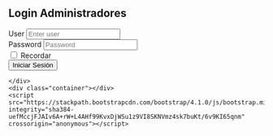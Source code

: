 <!doctype html>
<html lang="en">

<head>
    <meta charset="utf-8">
    <meta name="viewport" content="width=device-width, initial-scale=1">
    <title>Miniproyecto2</title>
    <link rel="stylesheet" href="https://stackpath.bootstrapcdn.com/bootstrap/4.1.0/css/bootstrap.min.css" integrity="sha384-9gVQ4dYFwwWSjIDZnLEWnxCjeSWFphJiwGPXr1jddIhOegiu1FwO5qRGvFXOdJZ4" crossorigin="anonymous">
    <link rel="stylesheet" href="css/estilo.css">
</head>

<body class="h-100 login">
    <script src="js/servidor.js" type="text/javascript" language="javascript"></script>
    <div class="container h-100 ">
        <div class="row h-100 align-items-center justify-content-center">
            <div class="col-md-7">
                <div class="contenido p-5 bg-light">
                    <h2 class="text-center bg-primary text-light py-2 text-uppercase">Login Administradores</h2>
                    <form name="formu">
                        <div class="form-group">
                            <label for="email">User</label>
                            <input type="email" class="form-control" for="user" id="user" placeholder="Enter user">
                        </div>
                        <div class="form-group">
                            <label for="exampleInputPassword1">Password</label>
                            <input type="password" class="form-control" for="pass" id="pass" placeholder="Password">
                        </div>
                        <div class="form-check">
                            <input type="checkbox" class="form-check-input" id="exampleCheck1">
                            <label class="form-check-label" for="exampleCheck1">Recordar</label>
                        </div>
                        <input type="button" class="mt-4 btn btn-primary" value="Iniciar Sesión" onclick="ingresar();">
                    </form>
                </div>
            </div>
        </div>

    </div>
    <div class="container"></div>
    <script src="https://stackpath.bootstrapcdn.com/bootstrap/4.1.0/js/bootstrap.min.js" integrity="sha384-uefMccjFJAIv6A+rW+L4AHf99KvxDjWSu1z9VI8SKNVmz4sk7buKt/6v9KI65qnm" crossorigin="anonymous"></script>
</body>

</html>
